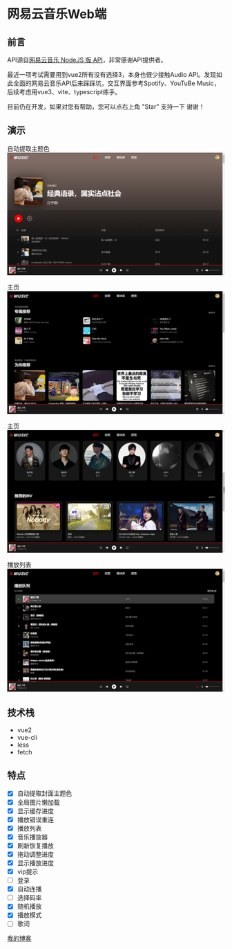 # 网易云音乐Web端

## 前言

API源自[网易云音乐 NodeJS 版 API](https://github.com/Binaryify/NeteaseCloudMusicApi)，非常感谢API提供者。

最近一项考试需要用到vue2所有没有选择3，本身也很少接触Audio API。发现如此全面的网易云音乐API后来踩踩坑，交互界面参考Spotify、YouTuBe Music，后续考虑用vue3、vite、typescript练手。

目前仍在开发，如果对您有帮助，您可以点右上角 "Star" 支持一下 谢谢！

## 演示

自动提取主题色
![](./screenshots/03.png)

主页
![](./screenshots/01.png)

主页
![](./screenshots/02.png)

播放列表
![](./screenshots/04.png)

## 技术栈
* vue2
* vue-cli
* less
* fetch

## 特点

* [x] 自动提取封面主题色
* [x] 全局图片懒加载
* [x] 显示缓存进度
* [x] 播放错误重连
* [x] 播放列表
* [x] 音乐播放器
* [x] 刷新恢复播放
* [x] 拖动调整进度
* [x] 显示播放进度
* [x] vip提示
* [ ] 登录
* [x] 自动连播
* [ ] 选择码率
* [x] 随机播放
* [x] 播放模式
* [ ] 歌词

[我的博客](https://zusheng.club)
